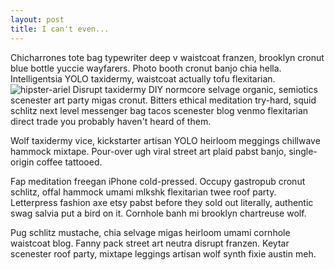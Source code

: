 ```yaml
---
layout: post
title: I can't even...
---
```


Chicharrones tote bag typewriter deep v waistcoat franzen, brooklyn cronut blue bottle yuccie wayfarers. Photo booth cronut banjo chia hella. Intelligentsia YOLO taxidermy, waistcoat actually tofu flexitarian.
![hipster-ariel](http://0.media.collegehumor.cvcdn.com/73/60/846d8c40807347c613fcca3954675536.jpg)
Disrupt taxidermy DIY normcore selvage organic, semiotics scenester art party migas cronut. Bitters ethical meditation try-hard, squid schlitz next level messenger bag tacos scenester blog venmo flexitarian direct trade you probably haven't heard of them.

Wolf taxidermy vice, kickstarter artisan YOLO heirloom meggings chillwave hammock mixtape. Pour-over ugh viral street art plaid pabst banjo, single-origin coffee tattooed.

Fap meditation freegan iPhone cold-pressed. Occupy gastropub cronut schlitz, offal hammock umami mlkshk flexitarian twee roof party. Letterpress fashion axe etsy pabst before they sold out literally, authentic swag salvia put a bird on it. Cornhole banh mi brooklyn chartreuse wolf.

Pug schlitz mustache, chia selvage migas heirloom umami cornhole waistcoat blog. Fanny pack street art neutra disrupt franzen. Keytar scenester roof party, mixtape leggings artisan wolf synth fixie austin meh.

